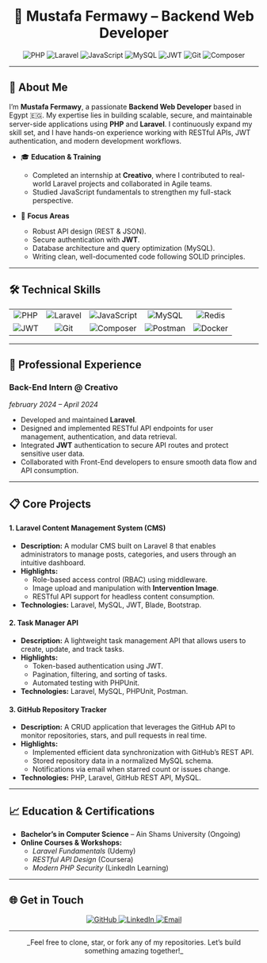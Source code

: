 <h1 align="center">🚀 Mustafa Fermawy – Backend Web Developer</h1>

<p align="center">
  <img src="https://img.shields.io/badge/PHP-777BB4?style=flat-square&logo=php&logoColor=white" alt="PHP" />
  <img src="https://img.shields.io/badge/Laravel-FF2D20?style=flat-square&logo=laravel&logoColor=white" alt="Laravel" />
  <img src="https://img.shields.io/badge/JavaScript-F7DF1E?style=flat-square&logo=javascript&logoColor=black" alt="JavaScript" />
  <img src="https://img.shields.io/badge/MySQL-4479A1?style=flat-square&logo=mysql&logoColor=white" alt="MySQL" />
  <img src="https://img.shields.io/badge/JWT-000000?style=flat-square&logo=json-web-tokens&logoColor=white" alt="JWT" />
  <img src="https://img.shields.io/badge/Git-F05032?style=flat-square&logo=git&logoColor=white" alt="Git" />
  <img src="https://img.shields.io/badge/Composer-000000?style=flat-square&logo=composer&logoColor=white" alt="Composer" />
</p>

---

## 👋 About Me

I’m **Mustafa Fermawy**, a passionate **Backend Web Developer** based in Egypt 🇪🇬. My expertise lies in building scalable, secure, and maintainable server-side applications using **PHP** and **Laravel**. I continuously expand my skill set, and I have hands-on experience working with RESTful APIs, JWT authentication, and modern development workflows.

- 🎓 **Education & Training**  
  - Completed an internship at **Creativo**, where I contributed to real-world Laravel projects and collaborated in Agile teams.  
  - Studied JavaScript fundamentals to strengthen my full-stack perspective.

- 🎯 **Focus Areas**  
  - Robust API design (REST & JSON).  
  - Secure authentication with **JWT**.  
  - Database architecture and query optimization (MySQL).  
  - Writing clean, well-documented code following SOLID principles.

---

## 🛠️ Technical Skills

<table>
  <tr align="center">
    <td><img src="https://img.shields.io/badge/PHP-777BB4?style=flat-square&logo=php&logoColor=white" alt="PHP" /></td>
    <td><img src="https://img.shields.io/badge/Laravel-FF2D20?style=flat-square&logo=laravel&logoColor=white" alt="Laravel" /></td>
    <td><img src="https://img.shields.io/badge/JavaScript-F7DF1E?style=flat-square&logo=javascript&logoColor=black" alt="JavaScript" /></td>
    <td><img src="https://img.shields.io/badge/MySQL-4479A1?style=flat-square&logo=mysql&logoColor=white" alt="MySQL" /></td>
    <td><img src="https://img.shields.io/badge/Redis-DC382D?style=flat-square&logo=redis&logoColor=white" alt="Redis" /></td>
  </tr>
  <tr align="center">
    <td><img src="https://img.shields.io/badge/JWT-000000?style=flat-square&logo=json-web-tokens&logoColor=white" alt="JWT" /></td>
    <td><img src="https://img.shields.io/badge/Git-F05032?style=flat-square&logo=git&logoColor=white" alt="Git" /></td>
    <td><img src="https://img.shields.io/badge/Composer-000000?style=flat-square&logo=composer&logoColor=white" alt="Composer" /></td>
    <td><img src="https://img.shields.io/badge/Postman-FF6C37?style=flat-square&logo=postman&logoColor=white" alt="Postman" /></td>
    <td><img src="https://img.shields.io/badge/Docker-2496ED?style=flat-square&logo=docker&logoColor=white" alt="Docker" /></td>
  </tr>
</table>

---

## 💼 Professional Experience

### Back-End Intern @ Creativo  
*february 2024 – April 2024*  
- Developed and maintained **Laravel**.  
- Designed and implemented RESTful API endpoints for user management, authentication, and data retrieval.  
- Integrated **JWT** authentication to secure API routes and protect sensitive user data.  
- Collaborated with Front-End developers to ensure smooth data flow and API consumption.
---

## 📋 Core Projects

#### 1. Laravel Content Management System (CMS)  
- **Description:** A modular CMS built on Laravel 8 that enables administrators to manage posts, categories, and users through an intuitive dashboard.  
- **Highlights:**  
  - Role-based access control (RBAC) using middleware.  
  - Image upload and manipulation with **Intervention Image**.  
  - RESTful API support for headless content consumption.  
- **Technologies:** Laravel, MySQL, JWT, Blade, Bootstrap.

#### 2. Task Manager API  
- **Description:** A lightweight task management API that allows users to create, update, and track tasks.  
- **Highlights:**  
  - Token-based authentication using JWT.  
  - Pagination, filtering, and sorting of tasks.  
  - Automated testing with PHPUnit.  
- **Technologies:** Laravel, MySQL, PHPUnit, Postman.

#### 3. GitHub Repository Tracker  
- **Description:** A CRUD application that leverages the GitHub API to monitor repositories, stars, and pull requests in real time.  
- **Highlights:**  
  - Implemented efficient data synchronization with GitHub’s REST API.  
  - Stored repository data in a normalized MySQL schema.  
  - Notifications via email when starred count or issues change.  
- **Technologies:** PHP, Laravel, GitHub REST API, MySQL.

---

## 📈 Education & Certifications

- **Bachelor’s in Computer Science** – Ain Shams University (Ongoing)  
- **Online Courses & Workshops:**  
  - *Laravel Fundamentals* (Udemy)  
  - *RESTful API Design* (Coursera)  
  - *Modern PHP Security* (LinkedIn Learning)

---

## 🌐 Get in Touch

<p align="center">
  <a href="https://github.com/mustafafermawy" target="_blank">
    <img src="https://img.shields.io/badge/GitHub-%2312100E.svg?&style=for-the-badge&logo=github&logoColor=white" alt="GitHub" />
  </a>
  <a href="https://www.linkedin.com/in/mustafafermawy" target="_blank">
    <img src="https://img.shields.io/badge/LinkedIn-%230077B5.svg?&style=for-the-badge&logo=linkedin&logoColor=white" alt="LinkedIn" />
  </a>
  <a href="mailto:mustafa@example.com" target="_blank">
    <img src="https://img.shields.io/badge/Email-D14836?style=for-the-badge&logo=gmail&logoColor=white" alt="Email" />
  </a>
</p>

---

<p align="center">_Feel free to clone, star, or fork any of my repositories. Let’s build something amazing together!_</p>

